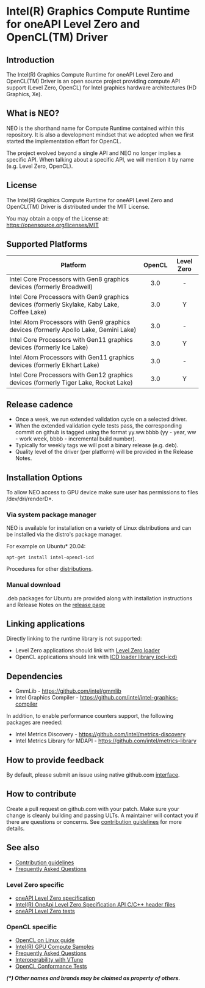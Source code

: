 <!---

Copyright (C) 2018-2021 Intel Corporation

SPDX-License-Identifier: MIT

-->

# Intel(R) Graphics Compute Runtime for oneAPI Level Zero and OpenCL(TM) Driver

## Introduction

The Intel(R) Graphics Compute Runtime for oneAPI Level Zero and OpenCL(TM) Driver
is an open source project providing compute API support (Level Zero, OpenCL)
for Intel graphics hardware architectures (HD Graphics, Xe).

## What is NEO?

NEO is the shorthand name for Compute Runtime contained within this repository.
It is also a development mindset that we adopted when we first started the
implementation effort for OpenCL.

The project evolved beyond a single API and NEO no longer implies a specific API.
When talking about a specific API, we will mention it by name (e.g. Level Zero, OpenCL).

## License

The Intel(R) Graphics Compute Runtime for oneAPI Level Zero and OpenCL(TM) Driver
is distributed under the MIT License.

You may obtain a copy of the License at: https://opensource.org/licenses/MIT

## Supported Platforms

|Platform|OpenCL|Level Zero|
|--------|:----:|:--------:|
|Intel Core Processors with Gen8 graphics devices (formerly Broadwell)| 3.0 | - |
|Intel Core Processors with Gen9 graphics devices (formerly Skylake, Kaby Lake, Coffee Lake)| 3.0 | Y |
|Intel Atom Processors with Gen9 graphics devices (formerly Apollo Lake, Gemini Lake)| 3.0 | - |
|Intel Core Processors with Gen11 graphics devices (formerly Ice Lake)| 3.0 | Y |
|Intel Atom Processors with Gen11 graphics devices (formerly Elkhart Lake)| 3.0 | - |
|Intel Core Processors with Gen12 graphics devices (formerly Tiger Lake, Rocket Lake)| 3.0 | Y |

## Release cadence

* Once a week, we run extended validation cycle on a selected driver.
* When the extended validation cycle tests pass, the corresponding commit on github is tagged using
the format yy.ww.bbbb (yy - year, ww - work week, bbbb - incremental build number).
* Typically for weekly tags we will post a binary release (e.g. deb).
* Quality level of the driver (per platform) will be provided in the Release Notes.

## Installation Options

To allow NEO access to GPU device make sure user has permissions to files /dev/dri/renderD*.

### Via system package manager

NEO is available for installation on a variety of Linux distributions
and can be installed via the distro's package manager.

For example on Ubuntu* 20.04:

```
apt-get install intel-opencl-icd
```

Procedures for other
[distributions](https://github.com/intel/compute-runtime/blob/master/DISTRIBUTIONS.md).

### Manual download

.deb packages for Ubuntu are provided along with installation instructions and
Release Notes on the [release page](https://github.com/intel/compute-runtime/releases)

## Linking applications

Directly linking to the runtime library is not supported:
* Level Zero applications should link with [Level Zero loader](https://github.com/oneapi-src/level-zero)
* OpenCL applications should link with [ICD loader library (ocl-icd)](https://github.com/OCL-dev/ocl-icd)

## Dependencies

* GmmLib - https://github.com/intel/gmmlib
* Intel Graphics Compiler - https://github.com/intel/intel-graphics-compiler

In addition, to enable performance counters support, the following packages are needed:
* Intel Metrics Discovery - https://github.com/intel/metrics-discovery
* Intel Metrics Library for MDAPI - https://github.com/intel/metrics-library

## How to provide feedback

By default, please submit an issue using native github.com [interface](https://github.com/intel/compute-runtime/issues).

## How to contribute

Create a pull request on github.com with your patch. Make sure your change is cleanly building
and passing ULTs. A maintainer will contact you if there are questions or concerns.
See
[contribution guidelines](https://github.com/intel/compute-runtime/blob/master/CONTRIBUTING.md)
for more details.

## See also

* [Contribution guidelines](https://github.com/intel/compute-runtime/blob/master/CONTRIBUTING.md)
* [Frequently Asked Questions](https://github.com/intel/compute-runtime/blob/master/FAQ.md)

### Level Zero specific
* [oneAPI Level Zero specification](https://spec.oneapi.com/versions/latest/elements/l0/source/index.html)
* [Intel(R) OneApi Level Zero Specification API C/C++ header files](https://github.com/oneapi-src/level-zero/)
* [oneAPI Level Zero tests](https://github.com/oneapi-src/level-zero-tests/)

### OpenCL specific

* [OpenCL on Linux guide](https://github.com/bashbaug/OpenCLPapers/blob/markdown/OpenCLOnLinux.md)
* [Intel(R) GPU Compute Samples](https://github.com/intel/compute-samples)
* [Frequently Asked Questions](https://github.com/intel/compute-runtime/blob/master/opencl/doc/FAQ.md)
* [Interoperability with VTune](https://github.com/intel/compute-runtime/blob/master/opencl/doc/VTUNE.md)
* [OpenCL Conformance Tests](https://github.com/KhronosGroup/OpenCL-CTS/)

___(*) Other names and brands may be claimed as property of others.___
